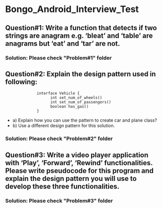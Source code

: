 # Bongo_Android_Interview_Test

## Question#1: Write a function that detects if two strings are anagram e.g. ‘bleat’ and ‘table’ are anagrams but ‘eat’ and ‘tar’ are not.
### Solution: Please check "Problem#1" folder

## Question#2: Explain the design pattern used in following:
                  interface Vehicle {
                        int set_num_of_wheels()
                        int set_num_of_passengers()
                        boolean has_gas()
                  }
- a) Explain how you can use the pattern to create car and plane class?<br/>
- b) Use a different design pattern for this solution.
### Solution: Please check "Problem#2" folder

## Question#3: Write a video player application with ‘Play’, ‘Forward’, ‘Rewind’ functionalities. Please write pseudocode for this program and explain the design pattern you will use to develop these three functionalities.
### Solution: Please check "Problem#3" folder
